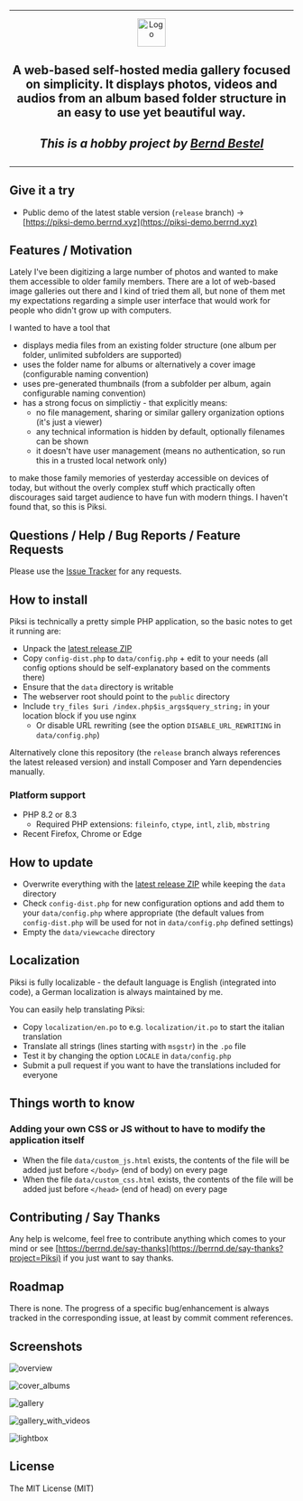 -----

<div align="center">
<img alt="Logo" height="50" src="https://raw.githubusercontent.com/berrnd/piksi/main/public/img/logo.svg?sanitize=true" />
<h2>A web-based self-hosted media gallery focused on simplicity. It displays photos, videos and audios from an album based folder structure in an easy to use yet beautiful way.
<em><h4>This is a hobby project by <a href="https://berrnd.de">Bernd Bestel</a></h4></em>
</div>

-----

## Give it a try

- Public demo of the latest stable version (`release` branch) &rarr; [https://piksi-demo.berrnd.xyz](https://piksi-demo.berrnd.xyz)

## Features / Motivation

Lately I've been digitizing a large number of photos and wanted to make them accessible to older family members. There are a lot of web-based image galleries out there and I kind of tried them all, but none of them met my expectations regarding a simple user interface that would work for people who didn't grow up with computers.

I wanted to have a tool that

- displays media files from an existing folder structure (one album per folder, unlimited subfolders are supported)
- uses the folder name for albums or alternatively a cover image (configurable naming convention)
- uses pre-generated thumbnails (from a subfolder per album, again configurable naming convention)
- has a strong focus on simplictiy - that explicitly means:
  - no file management, sharing or similar gallery organization options (it's just a viewer)
  - any technical information is hidden by default, optionally filenames can be shown
  - it doesn't have user management (means no authentication, so run this in a trusted local network only)

to make those family memories of yesterday accessible on devices of today, but without the overly complex stuff which practically often discourages said target audience to have fun with modern things. I haven't found that, so this is Piksi.

## Questions / Help / Bug Reports / Feature Requests

Please use the [Issue Tracker](https://github.com/berrnd/piksi/issues/new/choose) for any requests.

## How to install

Piksi is technically a pretty simple PHP application, so the basic notes to get it running are:

- Unpack the [latest release ZIP](https://github.com/berrnd/piksi/releases/latest)
- Copy `config-dist.php` to `data/config.php` + edit to your needs (all config options should be self-explanatory based on the comments there)
- Ensure that the `data` directory is writable
- The webserver root should point to the `public` directory
- Include `try_files $uri /index.php$is_args$query_string;` in your location block if you use nginx
  - Or disable URL rewriting (see the option `DISABLE_URL_REWRITING` in `data/config.php`)

Alternatively clone this repository (the `release` branch always references the latest released version) and install Composer and Yarn dependencies manually.

### Platform support

- PHP 8.2 or 8.3
  - Required PHP extensions: `fileinfo`, `ctype`, `intl`, `zlib`, `mbstring`
- Recent Firefox, Chrome or Edge

## How to update

- Overwrite everything with the [latest release ZIP](https://github.com/berrnd/piksi/releases/latest) while keeping the `data` directory
- Check `config-dist.php` for new configuration options and add them to your `data/config.php` where appropriate (the default values from `config-dist.php` will be used for not in `data/config.php` defined settings)
- Empty the `data/viewcache` directory

## Localization

Piksi is fully localizable - the default language is English (integrated into code), a German localization is always maintained by me.

You can easily help translating Piksi:

- Copy `localization/en.po` to e.g. `localization/it.po` to start the italian translation
- Translate all strings (lines starting with `msgstr`) in the `.po` file
- Test it by changing the option `LOCALE` in `data/config.php`
- Submit a pull request if you want to have the translations included for everyone

## Things worth to know

### Adding your own CSS or JS without to have to modify the application itself

- When the file `data/custom_js.html` exists, the contents of the file will be added just before `</body>` (end of body) on every page
- When the file `data/custom_css.html` exists, the contents of the file will be added just before `</head>` (end of head) on every page

## Contributing / Say Thanks

Any help is welcome, feel free to contribute anything which comes to your mind or see [https://berrnd.de/say-thanks](https://berrnd.de/say-thanks?project=Piksi) if you just want to say thanks.

## Roadmap

There is none. The progress of a specific bug/enhancement is always tracked in the corresponding issue, at least by commit comment references.

## Screenshots

![overview](https://github.com/berrnd/piksi/raw/main/.github/publication_assets/overview.png "overview")

![cover_albums](https://github.com/berrnd/piksi/raw/main/.github/publication_assets/cover_albums.png "cover_albums")

![gallery](https://github.com/berrnd/piksi/raw/main/.github/publication_assets/gallery.png "gallery")

![gallery_with_videos](https://github.com/berrnd/piksi/raw/main/.github/publication_assets/gallery_with_videos.png "gallery_with_videos")

![lightbox](https://github.com/berrnd/piksi/raw/main/.github/publication_assets/lightbox.png "lightbox")

## License

The MIT License (MIT)
